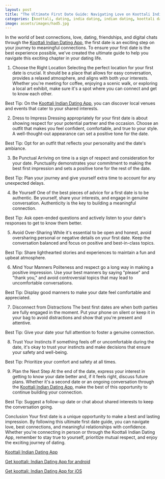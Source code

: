 ```yaml
---
layout: post
title: "The Ultimate First Date Guide: Navigating Love on Koottali India  "
categories: [koottali, dating, india dating, indian dating, koottali dating app]
image: assets/images/had5.jpg
---
```


In the world of best connections, love, dating, friendships, and digital chats through the [Koottali Indian Dating App](https://koottali.com/download), the first date is an exciting step on your journey to meaningful connections. To ensure your first date is the best experience possible, we've created the ultimate guide to help you navigate this exciting chapter in your dating life.

1. Choose the Right Location
   Selecting the perfect location for your first date is crucial. It should be a place that allows for easy conversation, provides a relaxed atmosphere, and aligns with both your interests. Whether you're meeting for coffee, enjoying a scenic walk, or exploring a local art exhibit, make sure it's a spot where you can connect and get to know each other.

Best Tip: On the [Koottali Indian Dating App](https://koottali.com/download), you can discover local venues and events that cater to your shared interests.

2. Dress to Impress
   Dressing appropriately for your first date is about showing respect for your potential partner and the occasion. Choose an outfit that makes you feel confident, comfortable, and true to your style. A well-thought-out appearance can set a positive tone for the date.

Best Tip: Opt for an outfit that reflects your personality and the date's ambiance.

3. Be Punctual
   Arriving on time is a sign of respect and consideration for your date. Punctuality demonstrates your commitment to making the best first impression and sets a positive tone for the rest of the date.

Best Tip: Plan your journey and give yourself extra time to account for any unexpected delays.

4. Be Yourself
   One of the best pieces of advice for a first date is to be authentic. Be yourself, share your interests, and engage in genuine conversation. Authenticity is the key to building a meaningful connection.

Best Tip: Ask open-ended questions and actively listen to your date's responses to get to know them better.

5. Avoid Over-Sharing
   While it's essential to be open and honest, avoid oversharing personal or negative details on your first date. Keep the conversation balanced and focus on positive and best-in-class topics.

Best Tip: Share lighthearted stories and experiences to maintain a fun and upbeat atmosphere.

6. Mind Your Manners
   Politeness and respect go a long way in making a positive impression. Use your best manners by saying "please" and "thank you," and avoid controversial topics that may lead to uncomfortable conversations.

Best Tip: Display good manners to make your date feel comfortable and appreciated.

7. Disconnect from Distractions
   The best first dates are when both parties are fully engaged in the moment. Put your phone on silent or keep it in your bag to avoid distractions and show that you're present and attentive.

Best Tip: Give your date your full attention to foster a genuine connection.

8. Trust Your Instincts
   If something feels off or uncomfortable during the date, it's okay to trust your instincts and make decisions that ensure your safety and well-being.

Best Tip: Prioritize your comfort and safety at all times.

9. Plan the Next Step
   At the end of the date, express your interest in getting to know your date better and, if it feels right, discuss future plans. Whether it's a second date or an ongoing conversation through the [Koottali Indian Dating App](https://koottali.com/download), make the best of this opportunity to continue building your connection.

Best Tip: Suggest a follow-up date or chat about shared interests to keep the conversation going.

Conclusion
Your first date is a unique opportunity to make a best and lasting impression. By following this ultimate first date guide, you can navigate love, best connections, and meaningful relationships with confidence. Whether you're connecting in person or through the Koottali Indian Dating App, remember to stay true to yourself, prioritize mutual respect, and enjoy the exciting journey of dating.

[Koottali Indian Dating App](https://koottali.com/download)

[Get koottali: Indian Dating App for android](https://play.google.com/store/apps/details?id=com.koottali.app&hl=en_IN&gl=US)

[Get koottali: Indian Dating App for iOS](https://apps.apple.com/us/app/koottali-connect-with-mallus/id6448742453)
